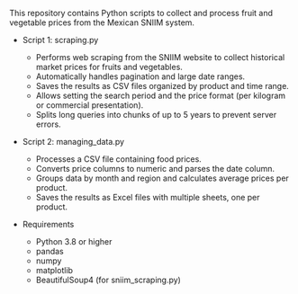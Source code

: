 This repository contains Python scripts to collect and process fruit and vegetable prices from the Mexican SNIIM system.

- Script 1: scraping.py
  - Performs web scraping from the SNIIM website to collect historical market prices for fruits and vegetables.
  - Automatically handles pagination and large date ranges.
  - Saves the results as CSV files organized by product and time range.
  - Allows setting the search period and the price format (per kilogram or commercial presentation).
  - Splits long queries into chunks of up to 5 years to prevent server errors.

- Script 2: managing_data.py
  - Processes a CSV file containing food prices.
  - Converts price columns to numeric and parses the date column.
  - Groups data by month and region and calculates average prices per product.
  - Saves the results as Excel files with multiple sheets, one per product.

- Requirements
  - Python 3.8 or higher
  - pandas
  - numpy
  - matplotlib
  - BeautifulSoup4 (for sniim_scraping.py)
